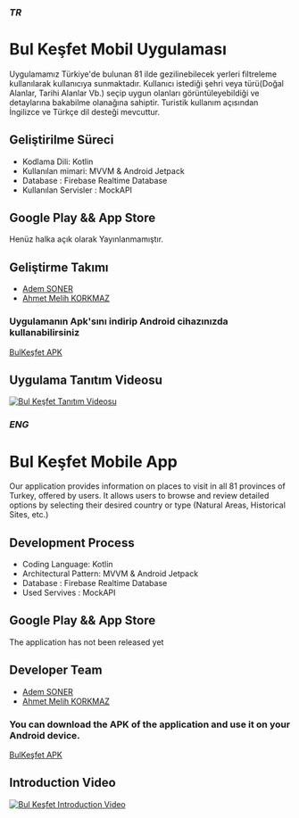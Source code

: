 ### **_TR_**
# Bul Keşfet Mobil Uygulaması

Uygulamamız Türkiye'de bulunan 81 ilde gezilinebilecek yerleri filtreleme kullanılarak kullanıcıya sunmaktadır.
Kullanıcı istediği şehri veya türü(Doğal Alanlar, Tarihi Alanlar Vb.) seçip uygun olanları görüntüleyebildiği ve detaylarına bakabilme olanağına sahiptir.
Turistik kullanım açısından İngilizce ve Türkçe dil desteği mevcuttur.

## Geliştirilme Süreci
- Kodlama Dili: Kotlin <br />
- Kullanılan mimari: MVVM & Android Jetpack <br />
- Database : Firebase Realtime Database <br />
- Kullanılan Servisler : MockAPI

## Google Play && App Store

Henüz halka açık olarak Yayınlanmamıştır.

## Geliştirme Takımı 

- [Adem SONER](https://github.com/ademsoner)
- [Ahmet Melih KORKMAZ](https://github.com/ahmetmelihkorkmaz)

### Uygulamanın Apk'sını indirip Android cihazınızda kullanabilirsiniz

[BulKeşfet APK](https://github.com/AdemSoner/BulKesfet-AndroidAPP/raw/main/apk/BulKesfet.apk)

## Uygulama Tanıtım Videosu
[![Bul Keşfet Tanıtım Videosu](https://img.youtube.com/vi/AoQApxPhfQ0/0.jpg)](https://www.youtube.com/watch?v=AoQApxPhfQ0)

### **_ENG_**
# Bul Keşfet Mobile App

Our application provides information on places to visit in all 81 provinces of Turkey, offered by users. 
It allows users to browse and review detailed options by selecting their desired country or type (Natural Areas, Historical Sites, etc.)

## Development Process
- Coding Language: Kotlin <br />
- Architectural Pattern: MVVM & Android Jetpack <br />
- Database : Firebase Realtime Database <br />
- Used Servives : MockAPI

## Google Play && App Store

The application has not been released yet

## Developer Team 

- [Adem SONER](https://github.com/ademsoner)
- [Ahmet Melih KORKMAZ](https://github.com/ahmetmelihkorkmaz)

### You can download the APK of the application and use it on your Android device.

[BulKeşfet APK](https://github.com/AdemSoner/BulKesfet-AndroidAPP/raw/main/apk/BulKesfet.apk)

## Introduction Video
[![Bul Keşfet Introduction Video](https://img.youtube.com/vi/AoQApxPhfQ0/0.jpg)](https://www.youtube.com/watch?v=AoQApxPhfQ0)
